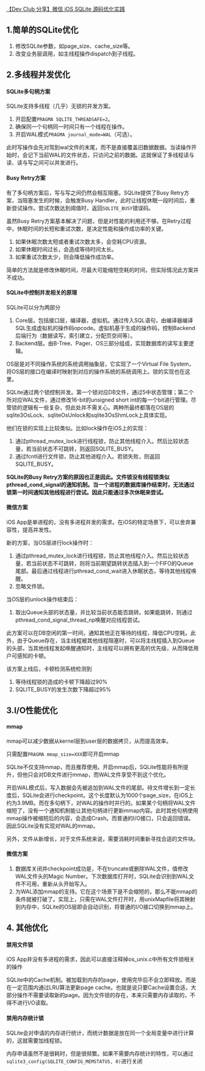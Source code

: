 
[【Dev Club 分享】微信 iOS SQLite 源码优化实践](https://cloud.tencent.com/developer/article/1071451)

## 1.简单的SQLite优化
1. 修改SQLite参数，如page_size、cache_size等。
2. 改变业务层调用，如主线程操作dispatch到子线程。

## 2.多线程并发优化

#### SQLite多句柄方案
SQLite支持多线程（几乎）无锁的并发方案。

1. 开启配置`PRAGMA SQLITE_THREADSAFE=2`。
2. 确保同一个句柄同一时间只有一个线程在操作。
3. 开启WAL模式`PRAGMA journal_mode=WAL`（可选）。

此时写操作会先对驾到wal文件的末尾，而不是直接覆盖旧数据数据。当读操作开始时，会记下当前WAL的文件状态，只访问之前的数据。这就保证了多线程读与读、读与写之间可以并发进行。

#### Busy Retry方案
有了多句柄方案后，写与写之间仍然会相互阻塞。SQLite提供了Busy Retry方案，当阻塞发生的时候，会触发Busy Handler，此时让线程休眠一段时间后，重新尝试操作。尝试次数达到阈值时，返回`SQLITE_BUSY`错误码。

虽然Busy Retry方案基本解决了问题，但是对性能的利用还不够。在Retry过程中，休眠时间的长短和重试次数，是决定性能和操作成功率的关键。

1. 如果休眠次数太短或者重试次数太多，会空耗CPU资源。
2. 如果休眠时间过长，会造成等待时间太长。
3. 如果重试次数太少，则会降低操作成功率。

简单的方法就是修改休眠时间，尽最大可能缩短空耗的时间，但实际情况此方案并不成功。

#### SQLite中控制并发相关的原理
SQLite可以分为两部分

1. Core层。包括接口层，编译器，虚拟机。通过传入SQL语句，由编译器编译SQL生成虚拟机的操作码opcode。虚拟机基于生成的操作码，控制Backend后端行为（数据读写，索引建立，分配页空间等）。
2. Backend层。由B-Tree、Pager、OS三部分组成，实现数据库的读写主要逻辑。

OS层是对不同操作系统的系统调用抽象层，它实现了一个Virtual File System，将OS层的接口在编译时映射到对应的操作系统的系统调用上。锁的实现也在这里。

SQLite通过两个锁控制并发。第一个锁对应DB文件，通过5中状态管理；第二个所对应WAL文件，通过修改16-bit的unsigned short int的每一个bit进行管理。尽管锁的逻辑有一些复杂，但此处并不需关心。两种所最终都落在OS层的sqlite3OsLock、sqliteOsUnlock和sqlite3OsShmLock上具体实现。

他们在锁的实现上比较类似。比如lock操作在iOS上的实现：

1. 通过pthread_mutex_lock进行线程锁，防止其他线程介入。然后比较状态量，若当前状态不可跳转，则返回SQLITE_BUSY。
2. 通过fcntl进行文件锁，防止其他进程介入。若锁失败，则返回SQLITE_BUSY。

**SQLite的Busy Retry方案的原因也正是因此。文件锁没有线程锁类似pthread_cond_signal的通知机制。当一个进程的数据库操作结束时，无法通过锁第一时间通知其他线程进行尝试。因此只能通过多次休眠来尝试。**

#### 微信方案
iOS App是单进程的，没有多进程并发的需求。在iOS的特定场景下，可以舍弃兼容性，提高并发性。

新的方案，当OS层进行lock操作时：

1. 通过pthread_mutex_lock进行线程锁，防止其他线程介入。然后比较状态量，若当前状态不可跳转，则将当前期望跳转状态插入到一个FIFO的Queue尾部。最后通过线程进行pthread_cond_wait进入休眠状态，等待其他线程唤醒。
2. 忽略文件锁。

当OS层的unlock操作结束后：

1. 取出Queue头部的状态量，并比较当前状态能否跳转。如果能跳转，则通过pthread_cond_signal_thread_np唤醒对应线程尝试。

此方案可以在DB空闲的第一时间，通知其他正在等待的线程，降低CPU空耗。此外，由于Queue存在，当主线程被其他线程阻塞时，可以将主线程插入到Queue的头部，当其他线程发起唤醒通知时，主线程可以拥有更高的优先级，从而降低用户可感知的卡顿。

该方案上线后，卡顿检测系统检测到

1. 等待线程锁的造成的卡顿下降超过90%
2. SQLITE_BUSY的发生次数下降超过95%

## 3.I/O性能优化
#### mmap
mmap可以减少数据从kernel层到user层的数据拷贝，从而提高效率。

只需配置`PRAGMA mmap_size=XXX`即可开启mmap

SQLite不仅支持mmap，而且推荐使用。开启mmap后，SQLite性能将有所提升，但他只会对DB文件进行mmap，而WAL文件享受不到这个优化。

开启WAL模式后，写入数据会先被追加到WAL文件的尾部。待文件增长到一定长度后，SQLite会进行checkpoint。这个长度默认为1000个page_size，在iOS上约为3.9MB。而在多句柄下，对WAL的操作时并行的。如果某个句柄将WAL文件缩短了，没有一个通知机制能让其他句柄进行更新mmap内容。此时其他句柄使用mmap操作被缩短后的内容，会造成Crash。而普通的I/O接口，只会返回错误。因此SQLite没有实现对WAL的mmap。

另外，文件从新增长，对于文件系统来说，需要消耗时间重新寻找合适的文件块。

#### 微信方案
1. 数据库关闭并checkpoint成功是，不在truncate或删除WAL文件，值修改WAL文件头的Magic Number。下次数据库打开时，SQLite会识别到WAL文件不可用，重新从头开始写入。
2. 为WAL添加mmap的支持。它在这个场景下是不会缩短的，那么不能mmap的条件就被打破了。实现上，只需在WAL文件打开时，用unixMapfile将其映射到内存中，SQLite的OS层即会自动识别，将普通的I/O接口切换到mmap上。

## 4. 其他优化
#### 禁用文件锁
iOS App并没有多进程的需求，因此可以直接注释掉os_unix.c中所有文件锁相关的操作

SQLite中的Cache机制。被加载到内存的page，使用完毕后不会立即释放。而是在一定范围内通过LRU算法更新page cache。也就是说只要Cache设置合适，大部分操作不需要读取新的page。因为文件锁的存在，本来只需要内存读取的，不得不进行I/O读取。

#### 禁用内存统计锁


SQLite会对申请的内存进行统计，而统计数据是放在同一个全局变量中进行计算的，这就需要加线程锁。

内存申请虽然不是很耗时，但是很频繁。如果不需要内存统计的特性，可以通过`sqlite3_config(SQLITE_CONFIG_MEMSTATUS, 0)`进行关闭
